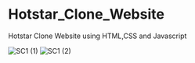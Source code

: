 # Hotstar_Clone_Website
Hotstar Clone Website using HTML,CSS and Javascript

![SC1 (1)](https://github.com/Yugal-kosamshile/Hotstar_Clone_Website/assets/140834062/c0f37d7d-c9b4-4e84-94ab-917e65431ade)
![SC1 (2)](https://github.com/Yugal-kosamshile/Hotstar_Clone_Website/assets/140834062/e17f0d6a-cc64-4837-8fee-22abaa4bc96b)
